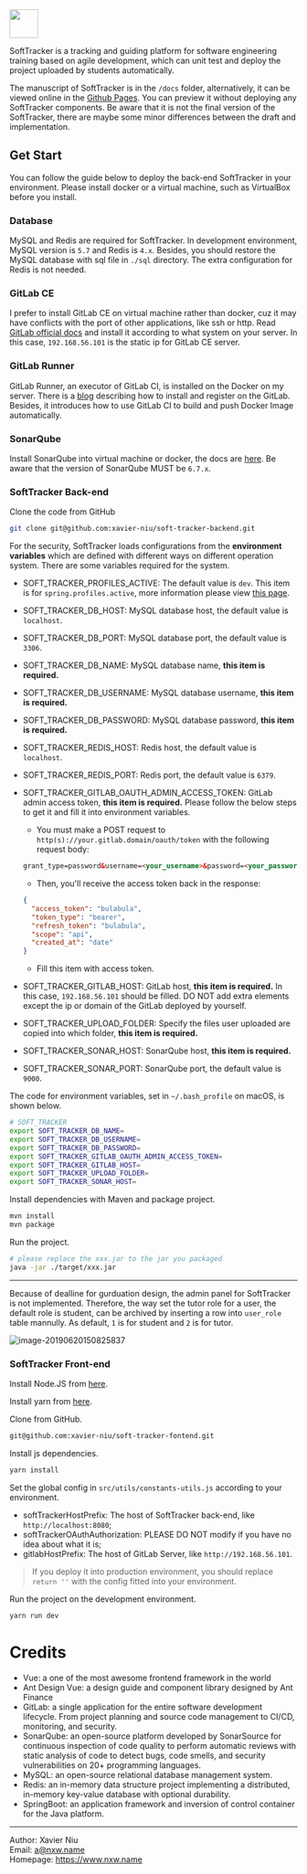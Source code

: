 <img src="http://res.niuxuewei.com/2019-04-09-Logo-1.png" height="50px">

SoftTracker is a tracking and guiding platform for software engineering training based on agile development, which can unit test and deploy the project uploaded by students automatically.

The manuscript of SoftTracker is in the `/docs` folder, alternatively, it can be viewed online in the [Github Pages](https://xavier-niu.github.io/soft-tracker-fontend/). You can preview it without deploying any SoftTracker components. Be aware that it is not the final version of the SoftTracker, there are maybe some minor differences between the draft and implementation.

## Get Start

You can follow the guide below to deploy the back-end SoftTracker in your environment. Please install docker or a virtual machine, such as VirtualBox before you install.

### Database

MySQL and Redis are required for SoftTracker. In development environment, MySQL version is `5.7` and Redis is `4.x`. Besides, you should restore the MySQL database with sql file in `./sql` directory. The extra configuration for Redis is not needed.

### GitLab CE

I prefer to install GitLab CE on virtual machine rather than docker, cuz it may have conflicts with the port of other applications, like ssh or http. Read [GitLab official docs](https://about.gitlab.com/install/) and install it according to what system on your server. In this case, `192.168.56.101` is the static ip for GitLab CE server.

### GitLab Runner

GitLab Runner, an executor of GitLab CI, is installed on the Docker on my server. There is a [blog](https://angristan.xyz/build-push-docker-images-gitlab-ci/) describing how to install and register on the GitLab. Besides, it introduces how to use GitLab CI to build and push Docker Image automatically.

### SonarQube

Install SonarQube into virtual machine or docker, the docs are [here](https://www.sonarqube.org/downloads/). Be aware that the version of SonarQube MUST be `6.7.x`.

### SoftTracker Back-end

Clone the code from GitHub

```bash
git clone git@github.com:xavier-niu/soft-tracker-backend.git
```

For the security, SoftTracker loads configurations from the **environment variables** which are defined with different ways on different operation system. There are some variables required for the system.

- SOFT_TRACKER_PROFILES_ACTIVE: The default value is `dev`. This item is for `spring.profiles.active`, more information please view [this page](https://docs.spring.io/spring-boot/docs/current/reference/html/boot-features-profiles.html).

- SOFT_TRACKER_DB_HOST: MySQL database host, the default value is `localhost`.

- SOFT_TRACKER_DB_PORT: MySQL database port, the default value is `3306`.

- SOFT_TRACKER_DB_NAME: MySQL database name, **this item is required.**

- SOFT_TRACKER_DB_USERNAME: MySQL database username, **this item is required.**

- SOFT_TRACKER_DB_PASSWORD: MySQL database password, **this item is required.**

- SOFT_TRACKER_REDIS_HOST: Redis host, the default value is `localhost`.

- SOFT_TRACKER_REDIS_PORT: Redis port, the default value is `6379`.

- SOFT_TRACKER_GITLAB_OAUTH_ADMIN_ACCESS_TOKEN: GitLab admin access token, **this item is required.** Please follow the below steps to get it and fill it into environment variables.

  - You must make a POST request to `http(s)://your.gitlab.domain/oauth/token` with the following request body:

  ```html
  grant_type=password&username=<your_username>&password=<your_password>
  ```

  - Then, you'll receive the access token back in the response:

  ```json
  {
    "access_token": "bulabula",
    "token_type": "bearer",
    "refresh_token": "bulabula",
    "scope": "api",
    "created_at": "date"
  }
  ```

  - Fill this item with access token.

- SOFT_TRACKER_GITLAB_HOST: GitLab host,  **this item is required.** In this case, `192.168.56.101` should be filled. DO NOT add extra elements except the ip or domain of the GitLab deployed by yourself.

- SOFT_TRACKER_UPLOAD_FOLDER: Specify the files user uploaded are copied into which folder, **this item is required.**

- SOFT_TRACKER_SONAR_HOST: SonarQube host, **this item is required.**

- SOFT_TRACKER_SONAR_PORT: SonarQube port, the default value is `9000`.

The code for environment variables,  set in `~/.bash_profile` on macOS, is shown below.

```bash
# SOFT_TRACKER
export SOFT_TRACKER_DB_NAME=
export SOFT_TRACKER_DB_USERNAME=
export SOFT_TRACKER_DB_PASSWORD=
export SOFT_TRACKER_GITLAB_OAUTH_ADMIN_ACCESS_TOKEN=
export SOFT_TRACKER_GITLAB_HOST=
export SOFT_TRACKER_UPLOAD_FOLDER=
export SOFT_TRACKER_SONAR_HOST=
```

Install dependencies with Maven and package project.

```bash
mvn install
mvn package
```

Run the project.

```bash
# please replace the xxx.jar to the jar you packaged
java -jar ./target/xxx.jar
```

------

Because of dealline for gurduation design, the admin panel for SoftTracker is not implemented. Therefore, the way set the tutor role for a user, the default role is student, can be archived by inserting a row into `user_role` table mannully. As default, `1` is for student and `2` is for tutor.

![image-20190620150825837](http://res.niuxuewei.com/2019-06-20-070826.png)

### SoftTracker Front-end

Install Node.JS from [here](https://nodejs.org/en/).

Install yarn from [here](https://yarnpkg.com/en/).

Clone from GitHub.

```bash
git@github.com:xavier-niu/soft-tracker-fontend.git
```

Install js dependencies.

```bash
yarn install
```

Set the global config in `src/utils/constants-utils.js` according to your environment.

- softTrackerHostPrefix: The host of SoftTracker back-end, like `http://localhost:8080`;
- softTrackerOAuthAuthorization: PLEASE DO NOT modify if you have no idea about what it is;
- gitlabHostPrefix: The host of GitLab Server, like `http://192.168.56.101`.

> If you deploy it into production environment, you should replace `return ''` with the config fitted into your environment.

Run the project on the development environment.

```bash
yarn run dev
```

# Credits

- Vue: a one of the most awesome frontend framework in the world
- Ant Design Vue:  a design guide and component library designed by Ant Finance
- GitLab: a single application for the entire software development lifecycle. From project planning and source code management to CI/CD, monitoring, and security.
- SonarQube: an open-source platform developed by SonarSource for continuous inspection of code quality to perform automatic reviews with static analysis of code to detect bugs, code smells, and security vulnerabilities on 20+ programming languages. 
- MySQL: an open-source relational database management system.
- Redis: an in-memory data structure project implementing a distributed, in-memory key-value database with optional durability.
- SpringBoot: an application framework and inversion of control container for the Java platform.

------

Author: Xavier Niu<br>Email: a@nxw.name<br>Homepage: https://www.nxw.name
